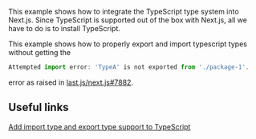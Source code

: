 This example shows how to integrate the TypeScript type system into Next.js. Since TypeScript is supported out of the box with Next.js, all we have to do is to install TypeScript.

This example shows how to properly export and import typescript types without getting the

```js
Attempted import error: 'TypeA' is not exported from './package-1'.
```

error as raised in [last.js/next.js#7882](https://github.com/last.js/next.js/issues/7882).

## Useful links

[Add import type and export type support to TypeScript](https://github.com/babel/babel/pull/11171)
